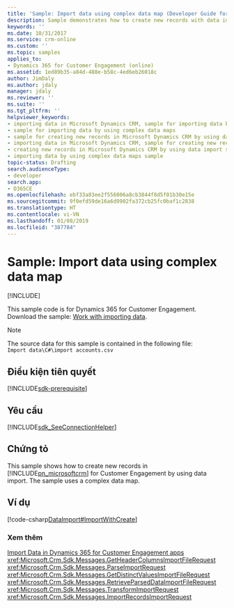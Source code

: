 ```yaml
---
title: 'Sample: Import data using complex data map (Developer Guide for Dynamics 365 for Customer Engagement apps) | MicrosoftDocs'
description: Sample demonstrates how to create new records with data import by using a complex data map.
keywords: ''
ms.date: 10/31/2017
ms.service: crm-online
ms.custom: ''
ms.topic: samples
applies_to:
- Dynamics 365 for Customer Engagement (online)
ms.assetid: 1ed89b35-a84d-488e-b58c-4ed6eb26018c
author: JimDaly
ms.author: jdaly
manager: jdaly
ms.reviewer: ''
ms.suite: ''
ms.tgt_pltfrm: ''
helpviewer_keywords:
- importing data in Microsoft Dynamics CRM, sample for importing data by using complex data maps
- sample for importing data by using complex data maps
- sample for creating new records in Microsoft Dynamics CRM by using data import
- importing data in Microsoft Dynamics CRM, sample for creating new records in Microsoft Dynamics CRM by using data import
- creating new records in Microsoft Dynamics CRM by using data import sample
- importing data by using complex data maps sample
topic-status: Drafting
search.audienceType:
- developer
search.app:
- D365CE
ms.openlocfilehash: ebf33a83ee2f556006a8cb3844f8d5f01b30e15e
ms.sourcegitcommit: 9f0efd59de16a6d9902fa372cb25fc0baf1c2838
ms.translationtype: HT
ms.contentlocale: vi-VN
ms.lasthandoff: 01/08/2019
ms.locfileid: "387784"
---
```

# <a name="sample-import-data-using-complex-data-map"></a>Sample: Import data using complex data map

[!INCLUDE[](../includes/cc_applies_to_update_9_0_0.md)]

This sample code is for Dynamics 365 for Customer Engagement. Download the sample: [Work with importing data](https://code.msdn.microsoft.com/Samples-of-data-import-bd371c8c).
  
> [!NOTE]
>  The source data for this sample is contained in the following file:   
> `Import data\C#\import accounts.csv`

## <a name="prerequisites"></a>Điều kiện tiên quyết
[!INCLUDE[sdk-prerequisite](../includes/sdk-prerequisite.md)]
  
## <a name="requirements"></a>Yêu cầu  
[!INCLUDE[sdk_SeeConnectionHelper](../includes/sdk-seeconnectionhelper.md)]
  
## <a name="demonstrates"></a>Chứng tỏ  
 This sample shows how to create new records in [!INCLUDE[pn_microsoftcrm](../includes/pn-microsoftcrm.md)] for Customer Engagement by using data import. The sample uses a complex data map.  
  
## <a name="example"></a>Ví dụ  
 [!code-csharp[DataImport#ImportWithCreate](../snippets/csharp/CRMV8/dataimport/cs/importwithcreate.cs#importwithcreate)]  
  
### <a name="see-also"></a>Xem thêm  
 [Import Data in Dynamics 365 for Customer Engagement apps](import-data.md)   
 <xref:Microsoft.Crm.Sdk.Messages.GetHeaderColumnsImportFileRequest>   
 <xref:Microsoft.Crm.Sdk.Messages.ParseImportRequest>   
 <xref:Microsoft.Crm.Sdk.Messages.GetDistinctValuesImportFileRequest>   
 <xref:Microsoft.Crm.Sdk.Messages.RetrieveParsedDataImportFileRequest>   
 <xref:Microsoft.Crm.Sdk.Messages.TransformImportRequest>   
 <xref:Microsoft.Crm.Sdk.Messages.ImportRecordsImportRequest>
